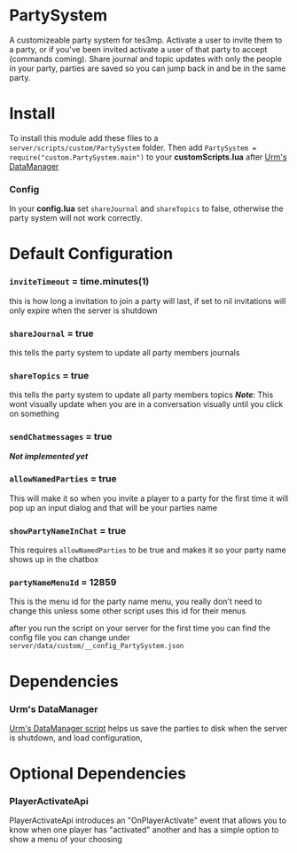 # PartySystem
 A customizeable party system for tes3mp. Activate a user to invite them to a party, or if you've been invited activate a user of that party to accept (commands coming). Share journal and topic updates with only the people in your party, parties are saved so you can jump back in and be in the same party.
 
# Install
 To install this module add these files to a `server/scripts/custom/PartySystem` folder. 
 Then add `PartySystem = require("custom.PartySystem.main")` to your **customScripts.lua** after [Urm's DataManager](https://github.com/tes3mp-scripts/DataManager)
 
 ### Config
 In your **config.lua** set `shareJournal` and `shareTopics` to false, otherwise the party system will not work correctly.

# Default Configuration
  ### `inviteTimeout` = time.minutes(1)
  this is how long a invitation to join a party will last, if set to nil invitations will only expire when the server is shutdown

  ### `shareJournal` = true
  this tells the party system to update all party members journals 

  ### `shareTopics` = true
  this tells the party system to update all party members topics 
  ***Note***: This wont visually update when you are in a conversation visually until you click on something
  
  ### `sendChatmessages` = true
  ***Not implemented yet***

  ### `allowNamedParties` = true
  This will make it so when you invite a player to a party for the first time it will pop up an input dialog and that will be your parties name
  
  ### `showPartyNameInChat` = true
  This requires `allowNamedParties` to be true and makes it so your party name shows up in the chatbox

  ### `partyNameMenuId` = 12859
  This is the menu id for the party name menu, you really don't need to change this unless some other script uses this id for their menus

  after you run the script on your server for the first time you can find the config file you can change under `server/data/custom/__config_PartySystem.json`


# Dependencies
### Urm's DataManager
[Urm's DataManager script](https://github.com/tes3mp-scripts/DataManager) helps us save the parties to disk when the server is shutdown, and load configuration,

# Optional Dependencies
### PlayerActivateApi
 PlayerActivateApi introduces an "OnPlayerActivate" event that allows you to know when one player has "activated" another and has a simple option to show a menu of your choosing